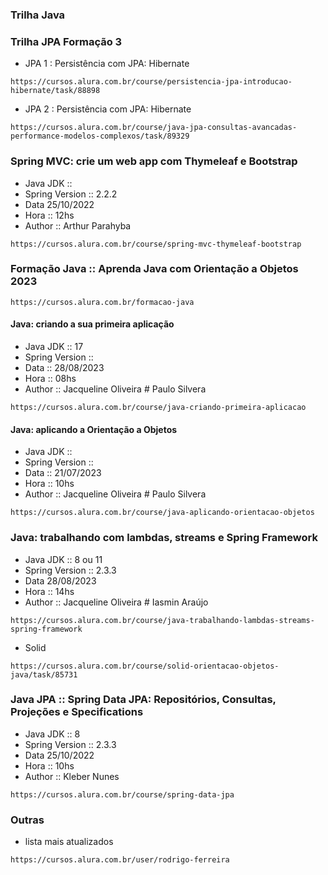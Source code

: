### Trilha Java

### Trilha JPA Formação 3
* JPA 1 : Persistência com JPA: Hibernate
``` concluído revisando
https://cursos.alura.com.br/course/persistencia-jpa-introducao-hibernate/task/88898
```

* JPA 2 : Persistência com JPA: Hibernate
``` continuação do JPA1
https://cursos.alura.com.br/course/java-jpa-consultas-avancadas-performance-modelos-complexos/task/89329
```

### Spring MVC: crie um web app com Thymeleaf e Bootstrap
* Java JDK :: 
* Spring Version :: 2.2.2
* Data 25/10/2022
* Hora :: 12hs
* Author :: Arthur Parahyba
```
https://cursos.alura.com.br/course/spring-mvc-thymeleaf-bootstrap
```


### Formação Java :: Aprenda Java com Orientação a Objetos 2023
``` 04 Treinaemtnos ate 29/08/2023
https://cursos.alura.com.br/formacao-java
```

#### Java: criando a sua primeira aplicação
* Java JDK :: 17
* Spring Version :: 
* Data :: 28/08/2023
* Hora :: 08hs
* Author :: Jacqueline Oliveira # Paulo Silvera
```
https://cursos.alura.com.br/course/java-criando-primeira-aplicacao
```

#### Java: aplicando a Orientação a Objetos
* Java JDK ::
* Spring Version :: 
* Data :: 21/07/2023
* Hora :: 10hs
* Author :: Jacqueline Oliveira # Paulo Silvera
```
https://cursos.alura.com.br/course/java-aplicando-orientacao-objetos
```


### Java: trabalhando com lambdas, streams e Spring Framework
* Java JDK :: 8 ou 11
* Spring Version :: 2.3.3
* Data 28/08/2023
* Hora :: 14hs
* Author :: Jacqueline Oliveira # Iasmin Araújo
```
https://cursos.alura.com.br/course/java-trabalhando-lambdas-streams-spring-framework 
```

* Solid
```
https://cursos.alura.com.br/course/solid-orientacao-objetos-java/task/85731
```

### Java JPA :: Spring Data JPA: Repositórios, Consultas, Projeções e Specifications
* Java JDK :: 8
* Spring Version :: 2.3.3
* Data 25/10/2022
* Hora :: 10hs
* Author :: Kleber Nunes
```
https://cursos.alura.com.br/course/spring-data-jpa
```

### Outras
* lista mais atualizados
```
https://cursos.alura.com.br/user/rodrigo-ferreira
```